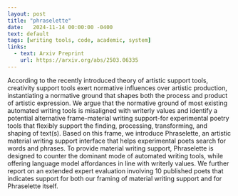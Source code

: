 ```yaml
---
layout: post
title: "phraselette"
date:   2024-11-14 00:00:00 -0400
text: default
tags: [writing tools, code, academic, system]
links:
  - text: Arxiv Preprint
    url: https://arxiv.org/abs/2503.06335
---
```

According to the recently introduced theory of artistic support tools, creativity support tools exert normative influences over artistic production, instantiating a normative ground that shapes both the process and product of artistic expression. We argue that the normative ground of most existing automated writing tools is misaligned with writerly values and identify a potential alternative frame-material writing support-for experimental poetry tools that flexibly support the finding, processing, transforming, and shaping of text(s). Based on this frame, we introduce Phraselette, an artistic material writing support interface that helps experimental poets search for words and phrases. To provide material writing support, Phraselette is designed to counter the dominant mode of automated writing tools, while offering language model affordances in line with writerly values. We further report on an extended expert evaluation involving 10 published poets that indicates support for both our framing of material writing support and for Phraselette itself.